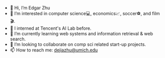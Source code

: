 - 👋 Hi, I’m Edgar Zhu
- 👀 I’m interested in computer science💻, economics📈, soccer⚽️, and film🎬.
- 🌱 I interned at Tencent's AI Lab before.
- 📑 I’m currently learning web systems and information retrieval & web search.
- 💞️ I’m looking to collaborate on comp sci related start-up projects.
- 📫 How to reach me: dejiazhu@umich.edu

<!---
Edgarzhu7/Edgarzhu7 is a ✨ special ✨ repository because its `README.md` (this file) appears on your GitHub profile.
You can click the Preview link to take a look at your changes.
--->

